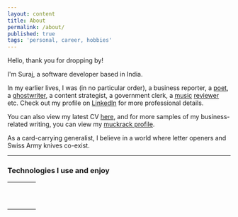 ```yaml
---
layout: content
title: About
permalink: /about/
published: true
tags: 'personal, career, hobbies'
---
```

Hello, thank you for dropping by!

I'm Suraj, a software developer based in India. 

In my earlier lives, I was (in no particular order), a business reporter, a [poet](surajsharma.blogspot.in), a [ghostwriter](https://amzn.to/2Bsgj1D), a content strategist, a government clerk, a [music](http://thesilentballet.com/reviews/Tape_-_Revelationes.html) [reviewer](http://thesilentballet.com/reviews/Stephan_Mathieu_-_A_Static_Place.html) etc. Check out my profile on [LinkedIn](https://in.linkedin.com/in/surajsharma21) for more professional details. 

You can also view my latest CV [here](http://bit.ly/31oAvMw), and for more samples of my business-related writing, you can view my [muckrack profile](http://www.muckrack.com/surajsharma).

As a card-carrying generalist, I believe in a world where letter openers and Swiss Army knives co-exist.

---

### Technologies I use and enjoy


|  |  |  |  |
| :-: | :-: | :-: | :-: |
| <i class="devicon-html5-plain-wordmark colored"></i> | | <i class="devicon-bootstrap-plain colored"></i> | |
| <i class="devicon-javascript-plain colored"></i> | <i class="devicon-mongodb-plain-wordmark colored"></i> |  <i class="devicon-react-original colored"></i> | <i class="devicon-webpack-plain-wordmark colored"></i>
|  |  |  |  |
 <i class="devicon-express-original"></i>| | | |
|  |  |  |  |
 <i class="devicon-python-plain-wordmark colored"></i>| <i class="devicon-mysql-plain-wordmark colored"></i> | | |
|  |  |  |  |
 <i class="devicon-nodejs-plain-wordmark colored"></i>| | | |
|  |  |  |  |
 <i class="devicon-sass-original colored"></i>| | | | 
